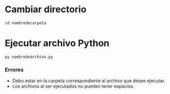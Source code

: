 # Cambiar directorio
```
cd nombredecarpeta
```
# Ejecutar archivo Python
```
py nombredearchivo.py
```



### Errores

- Debo estar en la carpeta correspondiente al archivo que desee ejecutar.
- Los archivos al ser ejecutados no pueden tener espacios.
